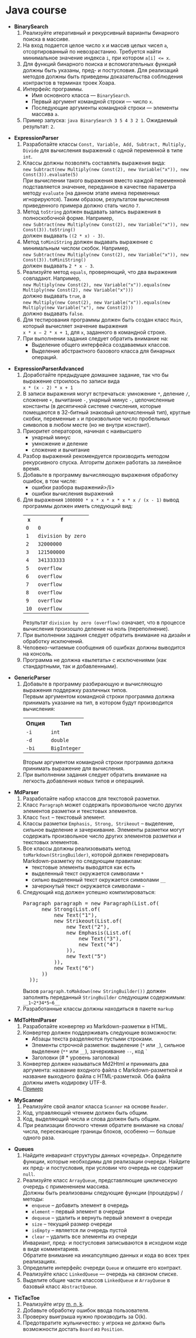 # Java course

* **BinarySearch** <ol>
  <li>Реализуйте итеративный и рекурсивный варианты бинарного поиска в массиве. </li>
  <li>На вход подается целое число x и массив целых чисел <code>a</code>, отсортированный по невозрастанию. Требуется найти минимальное значение индекса <code>i</code>, при котором <code>a[i] <= x</code>. </li>
  <li>Для функций бинарного поиска и вспомогательных функций должны быть указаны, пред- и постусловия. Для реализаций методов должны быть приведены доказательства соблюдения контрактов в терминах троек Хоара. </li>
  <li>Интерфейс программы. 
    <ul>
      <li>Имя основного класса — <code>BinarySearch</code>.</li>
      <li>Первый аргумент командной строки — число <code>x</code>.</li>
      <li>Последующие аргументы командной строки — элементы массива <code>a</code>.</li> 
    </ul>
  </li>
  <li>Пример запуска: <code>java BinarySearch 3 5 4 3 2 1</code>. Ожидаемый результат: <code>2</code>. </li>
</ol>

* **ExpressionParser** <ol>
  <li>Разработайте классы <code>Const, Variable, Add, Subtract, Multiply, Divide</code> для вычисления выражений с одной переменной в типе <code>int</code>.</li>
  <li>Классы должны позволять составлять выражения вида:<br>
   <code>new Subtract(new Multiply(new Const(2), new Variable("x")), new Const(3)).evaluate(5)</code><br>
    При вычислении такого выражения вместо каждой переменной подставляется значение, переданное в качестве параметра методу <code>evaluate</code> (на данном этапе имена переменных игнорируются). Таким образом, результатом вычисления приведенного примера должно стать число <code>7</code>.</li>
  <li>Метод <code>toString</code> должен выдавать запись выражения в полноскобочной форме. Например,<br>
      <code>new Subtract(new Multiply(new Const(2), new Variable("x")), new Const(3)).toString()</code><br>
      должен выдавать <code>((2 * x) - 3)</code>.</li>
  <li>Метод <code>toMiniString</code> должен выдавать выражение с минимальным числом скобок. Например,<br>
    <code>new Subtract(new Multiply(new Const(2), new Variable("x")), new Const(3)).toMiniString()</code><br>
      должен выдавать <code>2 * x - 3</code>.</li>
  <li>Реализуйте метод <code>equals</code>, проверяющий, что два выражения совпадают. Например,<br>
    <code>new Multiply(new Const(2), new Variable("x")).equals(new Multiply(new Const(2), new Variable("x")))</code><br>
    должно выдавать <code>true</code>, а<br>
    <code>new Multiply(new Const(2), new Variable("x")).equals(new Multiply(new Variable("x"), new Const(2)))</code><br>   
    должно выдавать <code>false</code>.</li>
  <li>Для тестирования программы должен быть создан класс <code>Main</code>, который вычисляет значение выражения<br> <code>x * x − 2 * x + 1</code>, для <code>x</code>, заданного в командной строке.</li>
    <li>При выполнении задания следует обратить внимание на:
        <ul>
        <li>Выделение общего интерфейса создаваемых классов.</li>
        <li>Выделение абстрактного базового класса для бинарных операций.</li>
        </ul>
        </li> 
</ol>

* **ExpressionParserAdvanced** <ol>
  <li>Доработайте предыдущее домашнее задание, так что бы выражение строилось по записи вида<br>
    <code>x * (x - 2) * x + 1</code></li>
  <li>В записи выражения могут встречаться: умножение <code>*</code>, деление <code>/</code>, сложение <code>+</code>, вычитание <code>-</code>, унарный минус <code>-</code>, целочисленные константы (в десятичной системе счисления, которые помещаются в 32-битный знаковый целочисленный тип), круглые скобки, переменные <code>x</code> и произвольное число пробельных символов в любом месте (но не внутри констант).</li>
  <li>Приоритет операторов, начиная с наивысшего
    <ul>
      <li>унарный минус</li>
      <li>умножение и деление</li>
      <li>сложение и вычитание</li>
    </ul>
  </li>
  <li>Разбор выражений рекомендуется производить методом рекурсивного спуска. Алгоритм должен работать за линейное время.</li> 
  <li>Добавьте в программу вычисляющую выражения обработку ошибок, в том числе:
    <ul>
      <li>ошибки разбора выражений>/li>
      <li>ошибки вычисления выражений</li>
    </ul>
  </li>
  <li>Для выражения <code>1000000 * x * x * x * x * x / (x - 1)</code> вывод программы должен иметь следующий вид:
    <table>
      <tr>
        <th><code>x</code></th>
        <th><code>f</code></th>
      </tr>
      <tr>
        <td><code>0</code></td>
        <td><code>0</code></td>
      </tr>
      <tr>
        <td><code>1</code></td>
        <td><code>division by zero</code></td>
      </tr>
      <tr>
        <td><code>2</code></td>
        <td><code>32000000</code></td>
      </tr>
      <tr>
        <td><code>3</code></td>
        <td><code>121500000</code></td>
      </tr>
      <tr>
        <td><code>4</code></td>
        <td><code>341333333</code></td>
      </tr>
      <tr>
        <td><code>5</code></td>
        <td><code>overflow</code></td>
      </tr>
      <tr>
        <td><code>6</code></td>
        <td><code>overflow</code></td>
      </tr>
      <tr>
        <td><code>7</code></td>
        <td><code>overflow</code></td>
      </tr>
      <tr>
        <td><code>8</code></td>
        <td><code>overflow</code></td>
      </tr>
      <tr>
        <td><code>9</code></td>
        <td><code>overflow</code></td>
      </tr>
      <tr>
        <td><code>10</code></td>
        <td><code>overflow</code></td>
      </tr>
    </table>
    Результат <code>division by zero (overflow)</code> означает, что в процессе вычисления произошло деление на ноль (переполнение).</li>
    <li>При выполнении задания следует обратить внимание на дизайн и обработку исключений.</li>
    <li>Человеко-читаемые сообщения об ошибках должны выводится на консоль.</li>
    <li>Программа не должна «вылетать» с исключениями (как стандартными, так и добавленными).</li> 
</ol>

* **GenericParser** <ol>
     <li>Добавьте в программу разбирающую и вычисляющую выражения поддержку различных типов.<br>
        Первым аргументом командной строки программа должна принимать указание на тип, в котором будут производится вычисления:
        <table>
          <tr>
            <th>Опция</th>
            <th>Тип</th>
          </tr>
          <tr>
            <td><code>-i</code></td>
            <td><code>int</code></td>
          </tr>
          <tr>
            <td><code>-d</code></td>
            <td><code>double</code></td>
          </tr>
          <tr>
            <td><code>-bi</code></td>
            <td><code>BigInteger</code></td>
          </tr>
       </table>
       Вторым аргументом командной строки программа должна принимать выражение для вычисления.</li>
    <li>При выполнении задания следует обратить внимание на легкость добавления новых типов и операциий.</li>   
</ol>

* **MdParser** <ol>
  <li>Разработайте набор классов для текстовой разметки.</li>
  <li>Класс <code>Paragraph</code> может содержать произвольное число других элементов разметки и текстовых элементов.</li>
  <li>Класс <code>Text</code> – текстовый элемент.</li>
  <li>Классы разметки <code>Emphasis, Strong, Strikeout</code> – выделение, сильное выделение и зачеркивание. Элементы разметки могут содержать произвольное число других элементов разметки и текстовых элементов.</li>
  <li>Все классы должны реализовывать метод <code>toMarkdown(StringBuilder)</code>, которой должен генерировать Markdown-разметку по следующим правилам:
    <ul>
      <li>текстовые элементы выводятся как есть</li>
      <li>выделенный текст окружается символами <code>*</code></li>
      <li>сильно выделенный текст окружается символами <code>__</code></li>
    <li>зачеркнутый текст окружается символами <code>~</code></li> 
    </ul>
  </li>
  <li>Следующий код должен успешно компилироваться:
    <pre>Paragraph paragraph = new Paragraph(List.of(
        new Strong(List.of(
            new Text("1"),
            new Strikeout(List.of(
                new Text("2"),
                new Emphasis(List.of(
                    new Text("3"),
                    new Text("4")
                )),
                new Text("5")
            )),
            new Text("6")
        ))
    ));</pre>
    Вызов <code>paragraph.toMakdown(new StringBuilder())</code> должен заполнять переданный <code>StringBuilder</code> следующим содержимым:<br>
    <code>__1~2*34*5~6__</code></li>
  <li>Разработанные классы должны находиться в пакете <code>markup</code></li> 
</ol>

* **MdToHtmlParser** <ol>
  <li>Разработайте конвертер из Markdown-разметки в HTML.</li>
  <li>Конвертер должен поддерживать следующие возможности:
    <ul>
      <li>Абзацы текста разделяются пустыми строками.</li>
      <li>Элементы строчной разметки: выделение (<code>*</code> или <code>_</code>), сильное выделение (<code>**</code> или <code>__</code>), зачеркивание <code>--</code>, код <code>`</code></li>
      <li>Заголовки (# * уровень заголовка)</li>
    </ul>
  </li>
  <li>Конвертер должен называться Md2Html и принимать два аргумента: название входного файла с Markdown-разметкой и название выходного файла c HTML-разметкой. Оба файла должны иметь кодировку UTF-8.</li>
  <li><a href="http://www.kgeorgiy.info/courses/prog-intro/homeworks.html#homework-13">Пример</a></li>
</ol>

* **MyScanner** <ol>
  <li>Реализуйте свой аналог класса <code>Scanner</code> на основе <code>Reader</code>.</li>
  <li>Код, управляющий чтением должен быть общим.</li>
  <li>Код, выделяющий числа и слова должен быть общим.</li>
  <li>При реализации блочного чтения обратите внимание на слова/числа, пересекающие границы блоков, особенно — больше одного раза.</li>
</ol>

* **Queues** <ol>
   <li>Найдите инвариант структуры данных «очередь». Определите функции, которые необходимы для реализации очереди. Найдите их пред- и постусловия, при условии что очередь не содержит <code>null</code>.</li>
  <li>Реализуйте класс <code>ArrayQueue</code>, представляющие циклическую очередь с применением массива.<br> 
    Должны быть реализованы следующие функции (процедуры) / методы:
    <ul>
      <li><code>enqueue</code> – добавить элемент в очередь</li>
        <li><code>element</code> – первый элемент в очереди</li>
        <li><code>dequeue</code> – удалить и вернуть первый элемент в очереди</li>
        <li><code>size</code> – текущий размер очереди</li>
        <li><code>isEmpty</code> – является ли очередь пустой</li>
        <li><code>clear</code> – удалить все элементы из очереди</li>
    </ul>
    Инвариант, пред- и постусловия записываются в исходном коде в виде комментариев.<br>
    Обратите внимание на инкапсуляцию данных и кода во всех трех реализациях.</li>   
  <li>Определите интерфейс очереди <code>Queue</code> и опишите его контракт.</li>
  <li>Реализуйте класс <code>LinkedQueue</code> — очередь на связном списке.</li>
  <li>Выделите общие части классов <code>LinkedQueue</code> и <code>ArrayQueue</code> в базовый класс <code>AbstractQueue</code>.</li>
</ol>

* **TicTacToe** <ol>
  <li>Реализуйте игру <a href="https://en.wikipedia.org/wiki/M,n,k-game">m, n, k</a>.</li>
  <li>Добавьте обработку ошибок ввода пользователя.</li>
  <li>Проверку выигрыша нужно производить за O(k).</li>
  <li>Предотвратите жульничество: у игрока не должно быть возможности достать <code>Board</code> из <code>Position</code>.</li>   
</ol>
